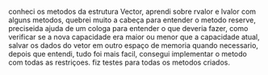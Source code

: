conheci os metodos da estrutura Vector,
aprendi sobre rvalor e lvalor com alguns metodos,
quebrei muito a cabeça para entender o metodo reserve, preciseida ajuda de um cologa para entender o que deveria fazer, como verificar se a nova capacidade era maior ou menor que a capacidade atual, salvar os dados do vetor em outro espaço de memoria quando necessario, depois que entendi, tudo foi mais facil, consegui implementar o metodo com todas as restriçoes.
fiz testes para todas os metodos criados.
